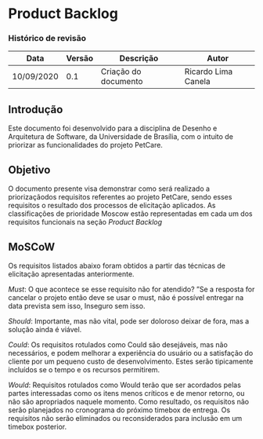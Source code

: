 # Product Backlog
### Histórico de revisão
Data | Versão | Descrição | Autor |
--------- | ------ | ------------ | --------- |
10/09/2020 | 0.1 | Criação do documento | Ricardo Lima Canela |


## Introdução
Este documento foi desenvolvido para a disciplina de Desenho e Arquitetura de Software, da Universidade de Brasília, com o intuito de priorizar as funcionalidades do projeto PetCare.

## Objetivo
O documento presente visa demonstrar como será realizado a priorizaçãodos requisitos referentes ao projeto PetCare, sendo esses requisitos o resultado dos processos de elicitação aplicados. As classificações de prioridade Moscow estão representadas em cada um dos requisitos funcionais na seção _Product Backlog_

## MoSCoW
Os requisitos listados abaixo foram obtidos a partir das técnicas de elicitação apresentadas anteriormente.

_Must_: O que acontece se esse requisito não for atendido? ”Se a resposta for cancelar o projeto então deve se usar o must, não é possível entregar na data prevista sem isso, Inseguro sem isso.


_Should_: Importante, mas não vital, pode ser doloroso deixar de fora, mas a solução ainda é viável.


_Could_: Os requisitos rotulados como Could são desejáveis, mas não necessários, e podem melhorar a experiência do usuário ou a satisfação do cliente por um pequeno custo de desenvolvimento. Estes serão tipicamente incluídos se o tempo e os recursos permitirem.


_Would_: Requisitos rotulados como Would terão que ser acordados pelas partes interessadas como os itens menos críticos e de menor retorno, ou não são apropriados naquele momento. Como resultado, os requisitos não serão planejados no cronograma do próximo timebox de entrega. Os requisitos não serão eliminados ou reconsiderados para inclusão em um timebox posterior.